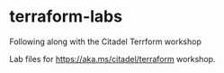 # terraform-labs
Following along with the Citadel Terrform workshop

Lab files for https://aka.ms/citadel/terraform workshop.